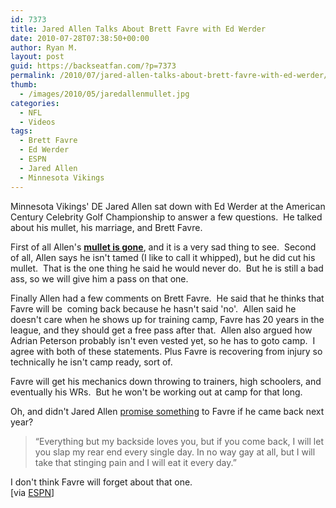 ```yaml
---
id: 7373
title: Jared Allen Talks About Brett Favre with Ed Werder
date: 2010-07-28T07:38:50+00:00
author: Ryan M.
layout: post
guid: https://backseatfan.com/?p=7373
permalink: /2010/07/jared-allen-talks-about-brett-favre-with-ed-werder/
thumb:
  - /images/2010/05/jaredallenmullet.jpg
categories:
  - NFL
  - Videos
tags:
  - Brett Favre
  - Ed Werder
  - ESPN
  - Jared Allen
  - Minnesota Vikings
---
```


<div class="entry">
  <p>
  </p>

  <p>
    Minnesota Vikings' DE Jared Allen sat down with Ed Werder at the American Century Celebrity Golf Championship to answer a few questions.  He talked about his mullet, his marriage, and Brett Favre.
  </p>

  <p>
    First of all Allen's <a href="https://backseatfan.com/2010/05/jared-allen-cut-his-mullet/"><strong>mullet is gone</strong></a>, and it is a very sad thing to see.  Second of all, Allen says he isn't tamed (I like to call it whipped), but he did cut his mullet.  That is the one thing he said he would never do.  But he is still a bad ass, so we will give him a pass on that one.
  </p>

  <p>
    Finally Allen had a few comments on Brett Favre.  He said that he thinks that Favre will be  coming back because he hasn't said 'no'.  Allen said he doesn't care when he shows up for training camp, Favre has 20 years in the league, and they should get a free pass after that.  Allen also argued how Adrian Peterson probably isn't even vested yet, so he has to goto camp.  I agree with both of these statements. Plus Favre is recovering from injury so technically he isn't camp ready, sort of.
  </p>

  <p>
    Favre will get his mechanics down throwing to trainers, high schoolers, and eventually his WRs.  But he won't be working out at camp for that long.
  </p>

  <p>
    Oh, and didn't Jared Allen <a href="https://backseatfan.com/2010/01/jared-allens-offer-to-bring-brett-favre-back-to-the-vikings/">promise something</a> to Favre if he came back next year?
  </p>

  <blockquote>
    <p>
      “Everything but my backside loves you, but if you come back, I will let you slap my rear end every single day. In no way gay at all, but I will take that stinging pain and I will eat it every day.”
    </p>
  </blockquote>

  <p>
    I don't think Favre will forget about that one.<br /> [via <a href="http://espn.com">ESPN</a>]
  </p>
</div>

